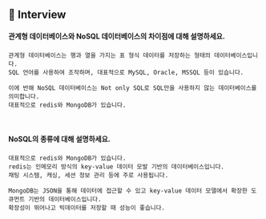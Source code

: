 ## 📝 Interview

#### 관계형 데이터베이스와 NoSQL 데이터베이스의 차이점에 대해 설명하세요.

```
관계형 데이터베이스는 행과 열을 가지는 표 형식 데이터를 저장하는 형태의 데이터베이스입니다.
SQL 언어를 사용하여 조작하며, 대표적으로 MySQL, Oracle, MSSQL 등이 있습니다.

이에 반해 NoSQL 데이터베이스는 Not only SQL로 SQL만을 사용하지 않는 데이터베이스를 의미합니다.
대표적으로 redis와 MongoDB가 있습니다.
```

<br>

#### NoSQL의 종류에 대해 설명하세요.

```
대표적으로 redis와 MongoDB가 있습니다.
redis는 인메모리 방식의 key-value 데이터 모발 기반의 데이터베이스입니다.
채팅 시스템, 캐싱, 세션 정보 관리 등에 주로 사용됩니다.

MongoDB는 JSON을 통해 데이터에 접근할 수 있고 key-value 데이터 모델에서 확장한 도큐먼트 기반의 데이터베이스입니다.
확장성이 뛰어나고 빅데이터를 저장할 때 성능이 좋습니다.
```
